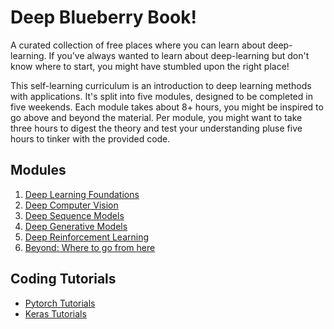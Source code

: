 # Deep Blueberry Book!

A curated collection of free places where you can learn about deep-learning. If you've
always wanted to learn about deep-learning but don't know where to start, you might have
stumbled upon the right place!

This self-learning curriculum is an introduction to deep learning methods with applications.
It's split into five modules, designed to be completed in five weekends. Each module takes
about 8+ hours, you might be inspired to go above and beyond the material. Per module,
you might want to take three hours to digest the theory and test your understanding pluse
five hours to tinker with the provided code.

## Modules

1. [Deep Learning Foundations](./ch1-deep-learning-foundations.md)
2. [Deep Computer Vision](./ch2-deep-computer-vision.md)
3. [Deep Sequence Models](./ch3-deep-sequence-models.md)
4. [Deep Generative Models](./ch4-deep-generative-models.md)
5. [Deep Reinforcement Learning](./ch5-deep-reinforcement-learning.md)
6. [Beyond: Where to go from here](./ch6-beyond.md)

## Coding Tutorials
- [Pytorch Tutorials][c1]
- [Keras Tutorials][c2]

[c1]: https://github.com/yunjey/pytorch-tutorial/
[c2]: https://github.com/fchollet/deep-learning-with-python-notebooks
